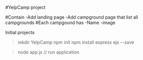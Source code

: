 #YelpCamp project
 
#Contain
-Add landing page
-Add campground page that list all campgrounds
#Each campgound has
-Name
-image

Initial projects
>mkdir YelpCamp
>npm init
>npm install express ejs --save
 
>node app.js  // run application

